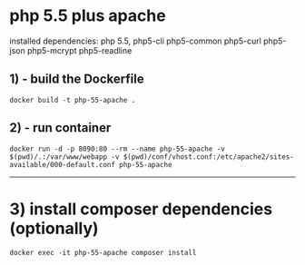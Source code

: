 # php 5.5 plus apache
installed dependencies: php 5.5,  php5-cli php5-common php5-curl php5-json php5-mcrypt php5-readline 

## 1) - build the Dockerfile
```
docker build -t php-55-apache .
```

## 2) - run container

```
docker run -d -p 8090:80 --rm --name php-55-apache -v $(pwd)/.:/var/www/webapp -v $(pwd)/conf/vhost.conf:/etc/apache2/sites-available/000-default.conf php-55-apache
```

----

# 3) install composer dependencies (optionally)

```
docker exec -it php-55-apache composer install
```

